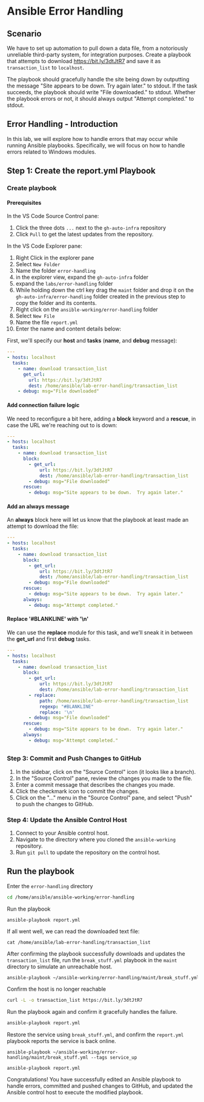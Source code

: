 # Ansible Error Handling
## Scenario

We have to set up automation to pull down a data file, from a notoriously unreliable third-party system, for integration purposes. Create a playbook that attempts to download https://bit.ly/3dtJtR7 and save it as `transaction_list` to `localhost`. 

The playbook should gracefully handle the site being down by outputting the message "Site appears to be down. Try again later." to stdout. If the task succeeds, the playbook should write "File downloaded." to stdout. Whether the playbook errors or not, it should always output "Attempt completed." to stdout.



## Error Handling - Introduction

In this lab, we will explore how to handle errors that may occur while running Ansible playbooks. Specifically, we will focus on how to handle errors related to Windows modules.



## Step 1: Create the report.yml Playbook


### Create playbook

#### Prerequisites

In the VS Code Source Control pane: 

1. Click the three dots `...` next to the `gh-auto-infra` repository
2. Click `Pull` to get the latest updates from the repository.

In the VS Code Explorer pane:

1. Right Click in the explorer pane
1. Select `New Folder`
1. Name the folder `error-handling`
1. in the explorer view, expand the `gh-auto-infra` folder
1. expand the `labs/error-handling` folder
1. While holding down the ctrl key drag the `maint` folder and drop it on the `gh-auto-infra/error-handling` folder created in the previous step to copy the folder and its contents.
1. Right click on the `ansible-working/error-handling` folder
1. Select `New File`
1. Name the file `report.yml`
1. Enter the name and content details below:

First, we'll specify our **host** and **tasks** (**name**, and **debug** message):

```yaml
---
- hosts: localhost
  tasks:
    - name: download transaction_list
      get_url:
        url: https://bit.ly/3dtJtR7
        dest: /home/ansible/lab-error-handling/transaction_list
    - debug: msg="File downloaded"
```

#### Add connection failure logic

We need to reconfigure a bit here, adding a **block** keyword and a **rescue**, in case the URL we're reaching out to is down:

```yaml
---
- hosts: localhost
  tasks:
    - name: download transaction_list
      block:
        - get_url:
            url: https://bit.ly/3dtJtR7
            dest: /home/ansible/lab-error-handling/transaction_list
        - debug: msg="File downloaded"
      rescue:
        - debug: msg="Site appears to be down.  Try again later."
```



#### Add an always message

An **always** block here will let us know that the playbook at least made an attempt to download the file:

```yaml
---
- hosts: localhost
  tasks:
    - name: download transaction_list
      block:
        - get_url:
            url: https://bit.ly/3dtJtR7
            dest: /home/ansible/lab-error-handling/transaction_list
        - debug: msg="File downloaded"
      rescue:
        - debug: msg="Site appears to be down.  Try again later."
      always:
        - debug: msg="Attempt completed."
```



#### Replace '#BLANKLINE' with '\n'

We can use the **replace** module for this task, and we'll sneak it in between the **get_url** and first **debug** tasks.

```yaml
---
- hosts: localhost
  tasks:
    - name: download transaction_list
      block:
        - get_url:
            url: https://bit.ly/3dtJtR7
            dest: /home/ansible/lab-error-handling/transaction_list
        - replace:
            path: /home/ansible/lab-error-handling/transaction_list
            regexp: "#BLANKLINE"
            replace: '\n'
        - debug: msg="File downloaded"
      rescue:
        - debug: msg="Site appears to be down.  Try again later."
      always:
        - debug: msg="Attempt completed."
```

## 

### Step 3: Commit and Push Changes to GitHub

1. In the sidebar, click on the "Source Control" icon (it looks like a branch).
2. In the "Source Control" pane, review the changes you made to the file.
3. Enter a commit message that describes the changes you made.
4. Click the checkmark icon to commit the changes.
5. Click on the "..." menu in the "Source Control" pane, and select "Push" to push the changes to GitHub.

### Step 4: Update the Ansible Control Host

1. Connect to your Ansible control host.
2. Navigate to the directory where you cloned the `ansible-working` repository.
3. Run `git pull` to update the repository on the control host.

## Run the playbook 

Enter the `error-handling` directory

```bash
cd /home/ansible/ansible-working/error-handling
```

Run the playbook

```
ansible-playbook report.yml
```

If all went well, we can read the downloaded text file:

```
cat /home/ansible/lab-error-handling/transaction_list
```

After confirming the playbook successfully downloads and updates the `transaction_list` file, run the `break_stuff.yml` playbook in the `maint` directory to simulate an unreachable host. 

```sh
ansible-playbook ~/ansible-working/error-handling/maint/break_stuff.yml --tags service_down
```

Confirm the host is no longer reachable 
```sh
curl -L -o transaction_list https://bit.ly/3dtJtR7
```

Run the playbook again and confirm it gracefully handles the failure.

```bash
ansible-playbook report.yml
```

Restore the service using `break_stuff.yml`, and confirm the `report.yml` playbook reports the service is back online.

```
ansible-playbook ~/ansible-working/error-handling/maint/break_stuff.yml --tags service_up
```

```
ansible-playbook report.yml
```

Congratulations! You have successfully edited an Ansible playbook to handle errors, committed and pushed changes to GitHub, and updated the Ansible control host to execute the modified playbook.
